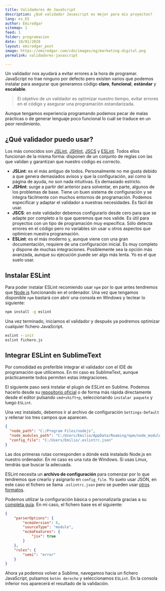 ```yaml
---
title: Validadores de JavaScript
description: ¿Qué validador Javascript es mejor para mis proyectos?
lang: es_ES
author: Emirodgar
sitemap: 1
feed: 1
folder: programacion
date: 10/01/2020
layout: emirodgar_post
image: https://emirodgar.com/cdn/images/og/marketing-digital.png
permalink: validadores-javascript

---
```


Un validador nos ayudará a evitar errores a la hora de programar. JavaScript no trae ninguno por defecto pero existen varios que podemos instalar para asegurar que generamos código **claro**, **funcional**, **estándar** y **escalable**.

> El objetivo de un validador es optimizar nuestro tiempo, evitar errores en el código y asegurar una programación estandarizada.

Aunque tengamos experiencia programando podemos pecar de malas prácticas o de generar lenguaje poco funcional lo cuál se traduce en un peor rendimiento. 

## ¿Qué validador puedo usar?

Los más conocidos son [JSLint](http://www.jslint.com/), [JSHint](http://jshint.com/), [JSCS](http://jscs.info/) y [ESLint](http://eslint.org/). Todos ellos funcionan de la misma forma: disponen de un conjunto de reglas con las que validan y garantizan que nuestro código es correcto.

- **JSLint**: es el más antiguo de todos. Personalmente no me gusta debido a que genera demasiados avisos y que la configuración, así como la página de ayuda, no son nada intuitivas. Es demasiado estricto.
- **JSHint**: surge a partir del anterior para solventar, en parte, algunos de los problemas de base. Tiene un buen sistema de configuración y se integra fácilmente con muchos entornos de programación. Podemos especificar y adaptar el validador a nuestras necesidades. Es fácil de usar.
- **JSCS**: en este validador debemos configurarlo desde cero para que se adapte por completo a lo que queremos que nos valide. Es útil para proyectos con un tipo de programación muy específica. Sólo detecta errores en el código pero no variables sin usar u otros aspectos que optimicen nuestra programación.
- **ESLint**: es el más moderno y, aunque viene con una gran documentación, requiere de una configuración inicial. Es muy completo y dispone de muchas integraciones. Posiblemente sea la opción más avanzada, aunque su ejecución puede ser algo más lenta. Yo es el que suelo usar.

## Instalar ESLint

Para poder instalar ESLint recomiendo usar `npm` por lo que antes tendremos que [Node.js](https://nodejs.org/en/) funcionando en el ordenador. Una vez que tengamos disponible `npm` bastará con abrir una consola en Windows y teclear lo siguiente:

```cmd
npm install -g eslint
```

Una vez terminado, iniciamos el validador y después ya podremos optimizar cualquier fichero JavaScript.

```cmd
eslint --init
eslint fichero.js
```

## Integrar ESLint en SublimeText

Por comodidad es preferible integrar el validador con el IDE de programación que utilicemos. En mi caso es SublimeText, aunque prácticamente todos permiten estas integraciones. 

El siguiente paso será instalar el plugin de ESLint en Sublime. Podemos hacerlo desde su [repositorio oficial](https://packagecontrol.io/packages/ESLint) o de forma más rápida directamente desde el editor pulsando `cmd+shift+p`, seleccionando `instalar paquete` y luego `ESLint`.

Una vez instalado, debemos ir al archivo de configuración `Settings-Default` y rellenar los tres campos que aparecen.

```json
{
  "node_path": "C:/Program Files/nodejs",
  "node_modules_path": "C:/Users/Emilio/AppData/Roaming/npm/node_modules",
  "config_file": "C:/Users/Emilio/.eslintrc.json"
}
```

Las dos primeras rutas corresponden a dónde está instalado Node.js en nuestro ordenador. En mi caso es una ruta de Windows. Si usas Linux, tendrás que buscar la adecuada.

ESLint necesita un **archivo de configuración** para comenzar por lo que tendremos que crearlo y asignarlo en `config_file`. Yo suelo usar JSON, en este caso el fichero se llama `.eslintrc.json` pero se pueden usar [otros formatos](https://eslint.org/docs/user-guide/configuring#configuration-file-formats).

Podemos utilizar la configuración básica o personalizarla gracias a su [completa guía](https://eslint.org/docs/user-guide/configuring). En mi caso, el fichero base es el siguiente:

```json
{
    "parserOptions": {
        "ecmaVersion": 6,
        "sourceType": "module",
        "ecmaFeatures": {
            "jsx": true
        }
    },
    "rules": {
        "semi": "error"
    }
}
```

Ahora ya podemos volver a Sublime, navegamos hacia un fichero JavaScript, pulsamos `botón derecho` y seleccionamos `ESLint`. En la consola inferior nos aparecerá el resultado de la validación.
<!--stackedit_data:
eyJoaXN0b3J5IjpbLTE2MzU1NDU1MzYsLTUxNjQzNzk3MF19
-->